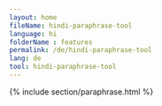 ```yaml
---
layout: home
fileName: hindi-paraphrase-tool
language: hi
folderName : features
permalink: /de/hindi-paraphrase-tool
lang: de
tool: hindi-paraphrase-tool
---
```

{% include section/paraphrase.html %}